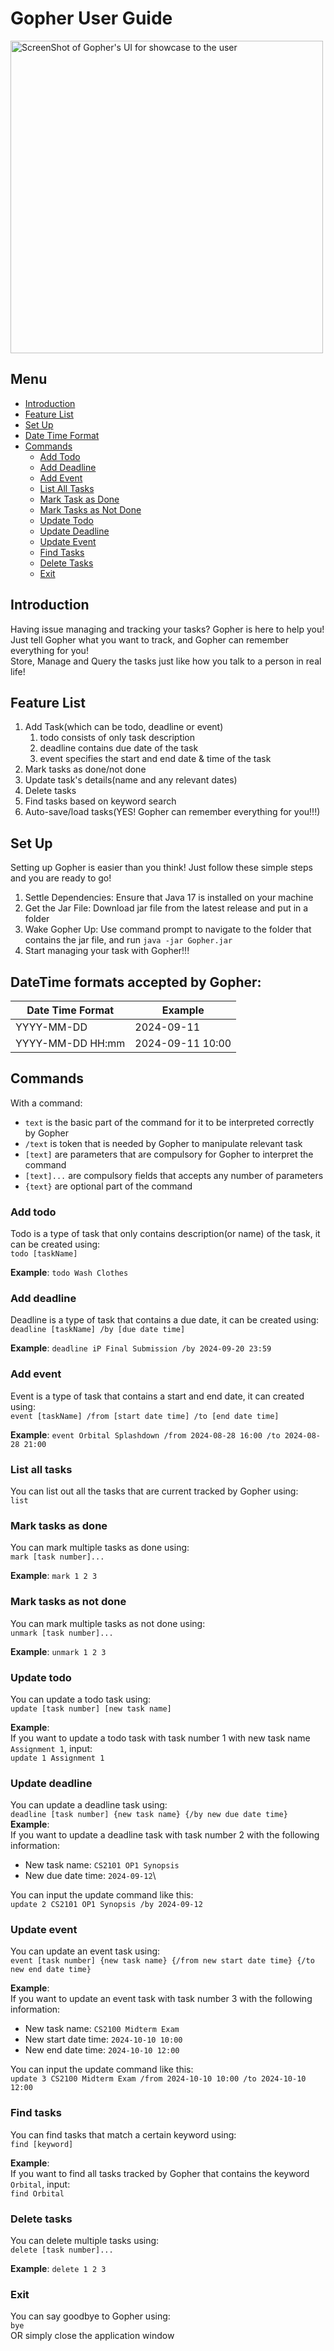# Gopher User Guide

<img src="Ui.png" alt="ScreenShot of Gopher's UI for showcase to the user" width="500" />

## Menu
- [Introduction](#introduction)
- [Feature List](#feature-list)
- [Set Up](#set-up)
- [Date Time Format](#datetime-formats-accepted-by-gopher)
- [Commands](#commands)
    - [Add Todo](#add-todo)
    - [Add Deadline](#add-deadline)
    - [Add Event](#add-event)
    - [List All Tasks](#list-all-tasks)
    - [Mark Task as Done](#mark-tasks-as-done)
    - [Mark Tasks as Not Done](#mark-tasks-as-not-done)
    - [Update Todo](#update-todo)
    - [Update Deadline](#update-deadline)
    - [Update Event](#update-event)
    - [Find Tasks](#find-tasks)
    - [Delete Tasks](#delete-tasks)
    - [Exit](#exit)

## Introduction
Having issue managing and tracking your tasks? Gopher is here to help you!\
Just tell Gopher what you want to track, and Gopher can remember everything for you!\
Store, Manage and Query the tasks just like how you talk to a person in real life!

## Feature List
1. Add Task(which can be todo, deadline or event)
    1. todo consists of only task description
    2. deadline contains due date of the task
    3. event specifies the start and end date & time of the task
2. Mark tasks as done/not done
3. Update task's details(name and any relevant dates)
4. Delete tasks
5. Find tasks based on keyword search
6. Auto-save/load tasks(YES! Gopher can remember everything for you!!!)

## Set Up
Setting up Gopher is easier than you think! Just follow these simple steps and you are ready to go!
1. Settle Dependencies: Ensure that Java 17 is installed on your machine
2. Get the Jar File: Download jar file from the latest release and put in a folder
3. Wake Gopher Up: Use command prompt to navigate to the folder that contains the jar file, and run
`java -jar Gopher.jar`
4. Start managing your task with Gopher!!!

## DateTime formats accepted by Gopher:

| Date Time Format  | Example            |
| ----------------- | ------------------ |
| YYYY-MM-DD        | 2024-09-11         |
| YYYY-MM-DD HH:mm  | 2024-09-11 10:00   |

## Commands
With a command:
- `text` is the basic part of the command for it to be interpreted correctly by Gopher
- `/text` is token that is needed by Gopher to manipulate relevant task
- `[text]` are parameters that are compulsory for Gopher to interpret the command
- `[text]...` are compulsory fields that accepts any number of parameters
- `{text}` are optional part of the command

### Add todo
Todo is a type of task that only contains description(or name) of the task, it can be created using:\
`todo [taskName]`

**Example**: `todo Wash Clothes`

### Add deadline
Deadline is a type of task that contains a due date, it can be created using:\
`deadline [taskName] /by [due date time]`

**Example**: `deadline iP Final Submission /by 2024-09-20 23:59`

### Add event
Event is a type of task that contains a start and end date, it can created using:\
`event [taskName] /from [start date time] /to [end date time]`

**Example**: `event Orbital Splashdown /from 2024-08-28 16:00 /to 2024-08-28 21:00`

### List all tasks
You can list out all the tasks that are current tracked by Gopher using:\
`list`

### Mark tasks as done
You can mark multiple tasks as done using:\
`mark [task number]...`

**Example**: `mark 1 2 3`

### Mark tasks as not done
You can mark multiple tasks as not done using:\
`unmark [task number]...`

**Example**: `unmark 1 2 3`

### Update todo
You can update a todo task using:\
`update [task number] [new task name]`

**Example**:\
If you want to update a todo task with task number 1 with new task name `Assignment 1`, input:\
`update 1 Assignment 1` 

### Update deadline
You can update a deadline task using:\
`deadline [task number] {new task name} {/by new due date time}`\
**Example**:\
If you want to update a deadline task with task number 2 with the following information:
- New task name: `CS2101 OP1 Synopsis`
- New due date time: `2024-09-12`\

You can input the update command like this:\
`update 2 CS2101 OP1 Synopsis /by 2024-09-12`

### Update event
You can update an event task using:\
`event [task number] {new task name} {/from new start date time} {/to new end date time}`

**Example**:\
If you want to update an event task with task number 3 with the following information:
- New task name: `CS2100 Midterm Exam`
- New start date time: `2024-10-10 10:00`
- New end date time: `2024-10-10 12:00`

You can input the update command like this:\
`update 3 CS2100 Midterm Exam /from 2024-10-10 10:00 /to 2024-10-10 12:00`

### Find tasks
You can find tasks that match a certain keyword using:\
`find [keyword]`

**Example**:\
If you want to find all tasks tracked by Gopher that contains the keyword `Orbital`, input:\
`find Orbital`

### Delete tasks
You can delete multiple tasks using:\
`delete [task number]...`

**Example**: `delete 1 2 3`

### Exit
You can say goodbye to Gopher using:\
`bye`\
OR simply close the application window
